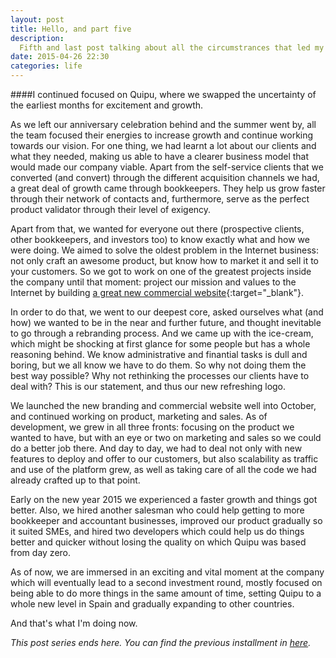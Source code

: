 ```yaml
---
layout: post
title: Hello, and part five
description:
  Fifth and last post talking about all the circumstrances that led my to the current professional moment.
date: 2015-04-26 22:30
categories: life
---
```


####I continued focused on Quipu, where we swapped the uncertainty of the earliest months for excitement and growth.

As we left our anniversary celebration behind and the summer went by, all the team focused their energies to increase growth
and continue working towards our vision. For one thing, we had learnt a lot about our clients and what they needed, making us
able to have a clearer business model that would made our company viable. Apart from the self-service clients that we converted
(and convert) through the different acquisition channels we had, a great deal of growth came through bookkeepers. They help us
grow faster through their network of contacts and, furthermore, serve as the perfect product validator through their level of exigency.

Apart from that, we wanted for everyone out there (prospective clients, other bookkeepers, and investors too) to know exactly what
and how we were doing. We aimed to solve the oldest problem in the Internet business: not only craft an awesome product, but know
how to market it and sell it to your customers. So we got to work on one of the greatest projects inside the company until that moment:
project our mission and values to the Internet by building [a great new commercial website](https://getquipu.com/en){:target="_blank"}.

In order to do that, we went to our deepest core, asked ourselves what (and how) we wanted to be in the near and further future, and
thought inevitable to go through a rebranding process. And we came up with the ice-cream, which might be shocking at first glance for some
people but has a whole reasoning behind. We know administrative and finantial tasks is dull and boring, but we all know we have to do them.
So why not doing them the best way possible? Why not rethinking the processes our clients have to deal with? This is our statement, and thus
our new refreshing logo.

We launched the new branding and commercial website well into October, and continued working on product, marketing and sales. As of
development, we grew in all three fronts: focusing on the product we wanted to have, but with an eye or two on marketing and sales so we
could do a better job there. And day to day, we had to deal not only with new features to deploy and offer to our customers, but also
scalability as traffic and use of the platform grew, as well as taking care of all the code we had already crafted up to that point.

Early on the new year 2015 we experienced a faster growth and things got better. Also, we hired another salesman who could help getting to
more bookkeeper and accountant businesses, improved our product gradually so it suited SMEs, and hired two developers which could help us do
things better and quicker without losing the quality on which Quipu was based from day zero.

As of now, we are immersed in an exciting and vital moment at the company which will eventually lead to a second investment round, mostly
focused on being able to do more things in the same amount of time, setting Quipu to a whole new level in Spain and gradually expanding to
other countries.

And that's what I'm doing now.

*This post series ends here. You can find the previous installment in [here](/hello-part-four).*
